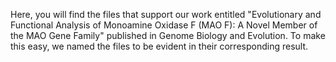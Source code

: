 Here, you will find the files that support our work entitled "Evolutionary and Functional Analysis of Monoamine Oxidase F (MAO F): A Novel Member of the MAO Gene Family" published in Genome Biology and Evolution. To make this easy, we named the files to be evident in their corresponding result.
